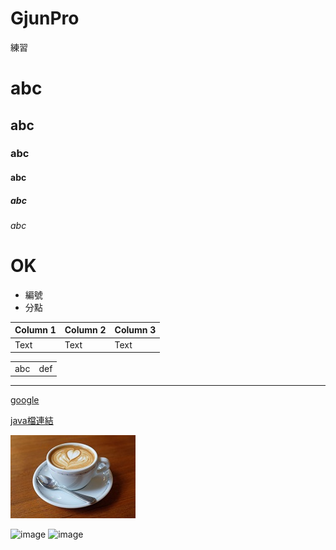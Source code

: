 # GjunPro
練習
# abc
## abc
### abc
#### abc
##### abc
###### abc

# OK

- 編號 
- 分點

| Column 1 | Column 2 | Column 3 |
| -------- | -------- | -------- |
| Text     | Text     | Text     |

<table>
  <tr>
    <td>abc</td>
    <td>def</td>
  </tr>
</table>
<hr>

[google](http://www.google.com)

[java檔連結](Gjun/src/main/java/dao/MemberDao.java)

![Coffice](pic/Coffee.jpg)

<img width="464" height="376" alt="image" src="https://github.com/user-attachments/assets/8e0ceb47-6a16-4677-83fd-16c5149c01f9" />

<img width="417" height="336" alt="image" src="https://github.com/user-attachments/assets/9c2bcf06-1cad-46a9-9909-b4286c06aff5" />


